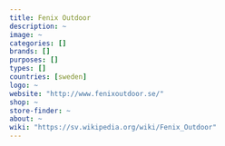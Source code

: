 ```yaml
---
title: Fenix Outdoor
description: ~
image: ~
categories: []
brands: []
purposes: []
types: []
countries: [sweden]
logo: ~
website: "http://www.fenixoutdoor.se/"
shop: ~
store-finder: ~
about: ~
wiki: "https://sv.wikipedia.org/wiki/Fenix_Outdoor"
---
```

